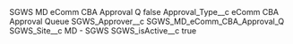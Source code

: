 <?xml version="1.0" encoding="UTF-8"?>
<CustomMetadata xmlns="http://soap.sforce.com/2006/04/metadata" xmlns:xsi="http://www.w3.org/2001/XMLSchema-instance" xmlns:xsd="http://www.w3.org/2001/XMLSchema">
    <label>SGWS MD eComm CBA Approval Q</label>
    <protected>false</protected>
    <values>
        <field>Approval_Type__c</field>
        <value xsi:type="xsd:string">eComm CBA Approval Queue</value>
    </values>
    <values>
        <field>SGWS_Approver__c</field>
        <value xsi:type="xsd:string">SGWS_MD_eComm_CBA_Approval_Q</value>
    </values>
    <values>
        <field>SGWS_Site__c</field>
        <value xsi:type="xsd:string">MD - SGWS</value>
    </values>
    <values>
        <field>SGWS_isActive__c</field>
        <value xsi:type="xsd:boolean">true</value>
    </values>
</CustomMetadata>

